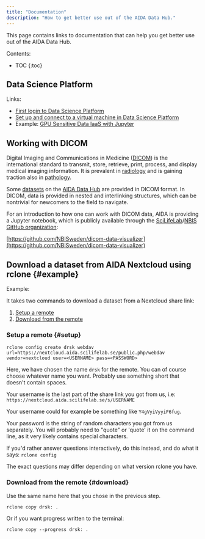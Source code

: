 ```yaml
---
title: "Documentation"
description: "How to get better use out of the AIDA Data Hub."
---
```

This page contains links to documentation that can help you get better use out
of the AIDA Data Hub.

Contents:
* TOC
{:toc}

## Data Science Platform
Links:
* [First login to Data Science Platform](dsp-first-login/)
* [Set up and connect to a virtual machine in Data Science Platform](dsp-vm-access/)
* Example: [GPU Sensitive Data IaaS with Jupyter](/data-science-platform/examples/gpu-sd-iaas-jupyter/)

## Working with DICOM<span id="dicom"/>
Digital Imaging and Communications in Medicine
([DICOM](https://www.dicomstandard.org/))
is the international standard to transmit, store, retrieve, print, process, and
display medical imaging information. It is prevalent in
[radiology](/datasets/search/?q=Subject:Radiology) and is gaining traction also in
[pathology](/datasets/search/?q=Subject:Pathology).

Some [datasets](/datasets) on the [AIDA Data Hub](/) are provided in DICOM format.
In DICOM, data is provided in nested and interlinking structures, which can be
nontrivial for newcomers to the field to navigate.

For an introduction to how one can work with DICOM data, AIDA is providing a
Jupyter notebook, which is publicly available through the
[SciLifeLab](https://www.scilifelab.se/)/[NBIS](https://nbis.se/)
[GitHub organization](https://github.com/orgs/NBISweden):

[https://github.com/NBISweden/dicom-data-visualizer](https://github.com/NBISweden/dicom-data-visualizer)

## Download a dataset from AIDA Nextcloud using rclone {#example}

Example:

It takes two commands to download a dataset from a Nextcloud share link:

1. [Setup a remote](#setup)
2. [Download from the remote](#download)

### Setup a remote {#setup}
`rclone config create drsk webdav url=https://nextcloud.aida.scilifelab.se/public.php/webdav vendor=nextcloud user=<USERNAME> pass=<PASSWORD>`

Here, we have chosen the name `drsk` for the remote. You can of course choose whatever name you want. Probably use something short that doesn't contain spaces.

Your username is the last part of the share link you got from us, i.e: `https://nextcloud.aida.scilifelab.se/s/USERNAME`

Your username could for example be something like `Y4gVyiVyyiF6fug`.

Your password is the string of random characters you got from us separately. You will probably need to "quote" or 'quote' it on the command line, as it very likely contains special characters.

If you'd rather answer questions interactively, do this instead, and do what it says: `rclone config`

The exact questions may differ depending on what version rclone you have.

### Download from the remote {#download}

Use the same name here that you chose in the previous step.

`rclone copy drsk: .`

Or if you want progress written to the terminal:

`rclone copy --progress drsk: .`
